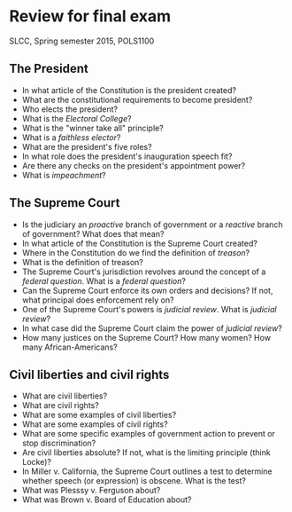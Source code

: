 # Review for final exam

SLCC, Spring semester 2015, POLS1100

## The President

  - In what article of the Constitution is the president created?
  - What are the constitutional requirements to become president?
  - Who elects the president?
  - What is the *Electoral College*?
  - What is the "winner take all" principle?
  - What is a *faithless elector*?
  - What are the president's five roles?
  - In what role does the president's inauguration speech fit?
  - Are there any checks on the president's appointment power?
  - What is *impeachment*?

## The Supreme Court

  - Is the judiciary an *proactive* branch of government or a *reactive* branch of government?  What does that mean?
  - In what article of the Constitution is the Supreme Court created?
  - Where in the Constitution do we find the definition of *treason*?
  - What is the definition of treason?
  - The Supreme Court's jurisdiction revolves around the concept of a *federal question*.  What is a *federal question*?
  - Can the Supreme Court enforce its own orders and decisions?  If not, what principal does enforcement rely on?
  - One of the Supreme Court's powers is *judicial review*.  What is *judicial review*?
  - In what case did the Supreme Court claim the power of *judicial review*?
  - How many justices on the Supreme Court?  How many women?  How many African-Americans?

## Civil liberties and civil rights
  - What are civil liberties?
  - What are civil rights?
  - What are some examples of civil liberties?
  - What are some examples of civil rights?
  - What are some specific examples of government action to prevent or stop discrimination?
  - Are civil liberties absolute?  If not, what is the limiting principle (think Locke)?
  - In Miller v. California, the Supreme Court outlines a test to determine whether speech (or expression) is obscene.  What is the test?
  - What was Plesssy v. Ferguson about?
  - What was Brown v. Board of Education about?
